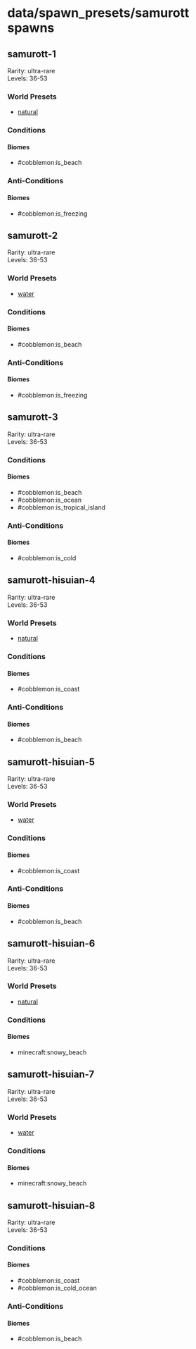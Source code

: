 # data/spawn_presets/samurott spawns  
  
## samurott-1  
Rarity: ultra-rare  
Levels: 36-53  
  
### World Presets  
* [natural](/data/world_presets/natural.md)  
  
### Conditions  
  
#### Biomes  
  * #cobblemon:is_beach
  
  
### Anti-Conditions  
  
#### Biomes  
  * #cobblemon:is_freezing
  
  
## samurott-2  
Rarity: ultra-rare  
Levels: 36-53  
  
### World Presets  
* [water](/data/world_presets/water.md)  
  
### Conditions  
  
#### Biomes  
  * #cobblemon:is_beach
  
  
### Anti-Conditions  
  
#### Biomes  
  * #cobblemon:is_freezing
  
  
## samurott-3  
Rarity: ultra-rare  
Levels: 36-53  
  
### Conditions  
  
#### Biomes  
  * #cobblemon:is_beach
  * #cobblemon:is_ocean
  * #cobblemon:is_tropical_island
  
  
### Anti-Conditions  
  
#### Biomes  
  * #cobblemon:is_cold
  
  
## samurott-hisuian-4  
Rarity: ultra-rare  
Levels: 36-53  
  
### World Presets  
* [natural](/data/world_presets/natural.md)  
  
### Conditions  
  
#### Biomes  
  * #cobblemon:is_coast
  
  
### Anti-Conditions  
  
#### Biomes  
  * #cobblemon:is_beach
  
  
## samurott-hisuian-5  
Rarity: ultra-rare  
Levels: 36-53  
  
### World Presets  
* [water](/data/world_presets/water.md)  
  
### Conditions  
  
#### Biomes  
  * #cobblemon:is_coast
  
  
### Anti-Conditions  
  
#### Biomes  
  * #cobblemon:is_beach
  
  
## samurott-hisuian-6  
Rarity: ultra-rare  
Levels: 36-53  
  
### World Presets  
* [natural](/data/world_presets/natural.md)  
  
### Conditions  
  
#### Biomes  
  * minecraft:snowy_beach
  
  
## samurott-hisuian-7  
Rarity: ultra-rare  
Levels: 36-53  
  
### World Presets  
* [water](/data/world_presets/water.md)  
  
### Conditions  
  
#### Biomes  
  * minecraft:snowy_beach
  
  
## samurott-hisuian-8  
Rarity: ultra-rare  
Levels: 36-53  
  
### Conditions  
  
#### Biomes  
  * #cobblemon:is_coast
  * #cobblemon:is_cold_ocean
  
  
### Anti-Conditions  
  
#### Biomes  
  * #cobblemon:is_beach
  
